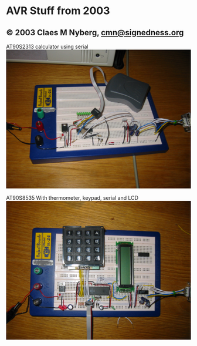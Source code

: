 # AVR Stuff from 2003
## ©️ 2003 Claes M Nyberg, cmn@signedness.org

AT90S2313 calculator using serial
![AT90S2313](./avrcalc.jpg "")

AT90S8535 With thermometer, keypad, serial and LCD
![AT90S8535](./tempmaster.jpg "")
